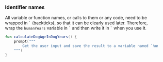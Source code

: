 ### Identifier names
All variable or function names, or calls to them or any code, need to be wrapped in `` ` `` (backticks), so that it can be clearly used later.
Therefore, wrap the `humanYears` variable in `` ` `` and then write it in `` ` `` when you use it.

<div class="hint" title="Example of a prompt">

```kotlin
fun calculateDogAgeInDogYears() {
    prompt("""
        Get the user input and save the result to a variable named `humanYears`.
    """)
}
```
</div>
